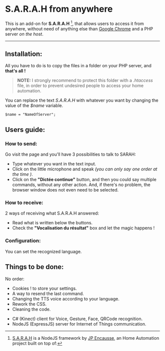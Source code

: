 **S.A.R.A.H from anywhere**
=====================

This is an add-on for **S.A.R.A.H** [^sarah], that allows users to access it from anywhere, without need of anything else than [Google Chrome](https://www.google.com/intl/chrome/browser/) and a PHP server *on the host*.

----------


**Installation:**
---------

All you have to do is to copy the files in a folder on your PHP server, and **that's all !**
> **NOTE:**
I strongly recommend to protect this folder with a *.htaccess* file, in order to prevent undesired people to access your home automation.

You can replace the text *S.A.R.A.H* with whatever you want by changing the value of the *$name* variable.

    $name = "NameOfServer";

**Users guide:**
---------

### How to send: ###
Go visit the page and you'll have 3 possibilities to talk to SARAH:
 * Type whatever you want in the text input.
 * Click on the little microphone and speak *(you can only say one order at the time )*.
 * Click on the **"Dictée continue"** button, and then you could say multiple commands, without any other action. And, if there's no problem, the browser window does not even need to be selected.
 
### How to receive: ###
2 ways of receiving what S.A.R.A.H answered:
 * Read what is written below the buttons.
 * Check the **"Vocalisation du résultat"** box and let the magic happens !

### Configuration: ###
You can set the recognized language.

**Things to be done:**
---------
No order:

 - Cookies ! to store your settings.
 - A way to resend the last command.
 - Changing the TTS voice according to your language.
 - Rework the CSS.
 - Cleaning the code.

  [^sarah]: [S.A.R.A.H](http://encausse.wordpress.com/s-a-r-a-h/) is a NodeJS framework by [JP Encausse](https://github.com/JpEncausse), an Home Automation project built 
on top of:
* C# (Kinect) client for Voice, Gesture, Face, QRCode recognition. 
* NodeJS (ExpressJS) server for Internet of Things communication.




